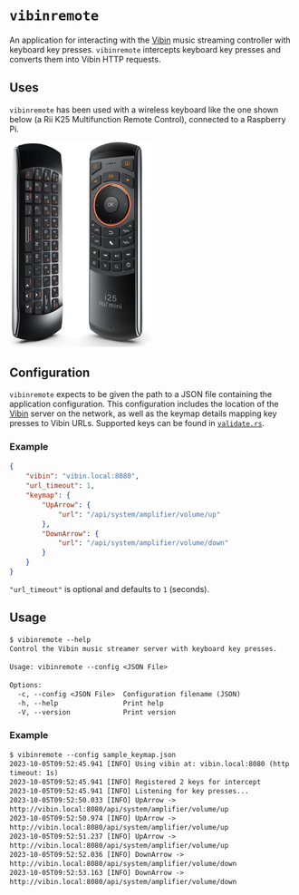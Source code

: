 # `vibinremote`

An application for interacting with the [Vibin] music streaming controller with keyboard key
presses. `vibinremote` intercepts keyboard key presses and converts them into Vibin HTTP requests.

## Uses

`vibinremote` has been used with a wireless keyboard like the one shown below (a Rii K25
Multifunction Remote Control), connected to a Raspberry Pi.

<img src="https://github.com/mjoblin/media/blob/main/vibin/images/Rii_K25.jpg" width="250" />

## Configuration

`vibinremote` expects to be given the path to a JSON file containing the application configuration.
This configuration includes the location of the [Vibin] server on the network, as well as the
keymap details mapping key presses to Vibin URLs. Supported keys can be found in
[`validate.rs`](src/validate.rs).

### Example

```json
{
    "vibin": "vibin.local:8080",
    "url_timeout": 1,
    "keymap": {
        "UpArrow": {
            "url": "/api/system/amplifier/volume/up"
        },
        "DownArrow": {
            "url": "/api/system/amplifier/volume/down"
        }
    }
}
```

`"url_timeout"` is optional and defaults to `1` (seconds).

## Usage

```
$ vibinremote --help
Control the Vibin music streamer server with keyboard key presses.

Usage: vibinremote --config <JSON File>

Options:
  -c, --config <JSON File>  Configuration filename (JSON)
  -h, --help                Print help
  -V, --version             Print version
```

### Example

```
$ vibinremote --config sample_keymap.json
2023-10-05T09:52:45.941 [INFO] Using vibin at: vibin.local:8080 (http timeout: 1s)
2023-10-05T09:52:45.941 [INFO] Registered 2 keys for intercept
2023-10-05T09:52:45.941 [INFO] Listening for key presses...
2023-10-05T09:52:50.033 [INFO] UpArrow -> http://vibin.local:8080/api/system/amplifier/volume/up
2023-10-05T09:52:50.974 [INFO] UpArrow -> http://vibin.local:8080/api/system/amplifier/volume/up
2023-10-05T09:52:51.237 [INFO] UpArrow -> http://vibin.local:8080/api/system/amplifier/volume/up
2023-10-05T09:52:52.036 [INFO] DownArrow -> http://vibin.local:8080/api/system/amplifier/volume/down
2023-10-05T09:52:53.163 [INFO] DownArrow -> http://vibin.local:8080/api/system/amplifier/volume/down
```

[Vibin]: https://github.com/mjoblin/vibin
